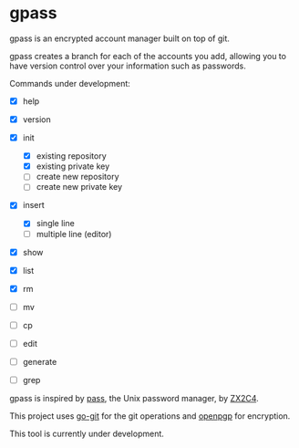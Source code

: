 # gpass

gpass is an encrypted account manager built on top of git. 

gpass creates a branch for each of the accounts you add, allowing you to have version control over your information such as passwords.

Commands under development: 

- [x] help
- [x] version
- [x] init
  - [x] existing repository
  - [x] existing private key
  - [ ] create new repository
  - [ ] create new private key
- [x] insert
  - [x] single line
  - [ ] multiple line (editor)
- [x] show
- [x] list
- [x] rm
- [ ] mv
- [ ] cp
- [ ] edit
- [ ] generate
- [ ] grep


gpass is inspired by [pass](https://www.passwordstore.org/), the Unix password manager, by [ZX2C4](https://www.zx2c4.com/). 

This project uses [go-git](https://github.com/src-d/go-git) for the git operations and [openpgp](https://godoc.org/golang.org/x/crypto/openpgp) for encryption. 

This tool is currently under development. 
